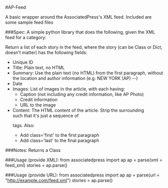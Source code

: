 #AP-Feed

A basic wrapper around the AssociatedPress's XML feed.  Included are some sample feed files

###Spec:
A simple python library that does the following, given the XML feed for a category:

Return a list of each story in the feed, where the story (can be Class or Dict, doesn't matter) has the following fields:

* Unique ID
* Title: Plain text, no HTML
* Summary: Use the plain text (no HTML) from the first paragraph, without the location and author information (e.g. NEW YORK (AP) --)
* Date
* Images: List of images in the article, with each having:
  * Caption (not including any credit information, like AP Photo)
  * Credit information
  * URL to the image
* Content: The HTML content of the article. Strip the surrounding <div> such that it's just a sequence of <p> tags. Also:
  * Add class='first' to the first paragraph
  * Add class='last' to the final paragraph

###Notes:
Returns a Class

###Usage (provide XML):
    from associatedpress import ap
    ap = parse(xml = feed_xml)
    stories = ap.parse()

###Usage (provide URL):
    from associatedpress import ap
    ap = parse(url = "http://example.com/feed.xml")
    stories = ap.parse()